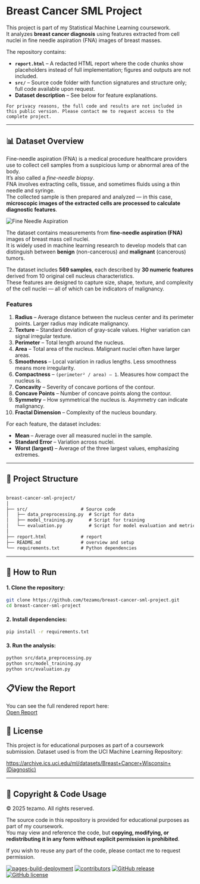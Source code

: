 # Breast Cancer SML Project

This project is part of my Statistical Machine Learning coursework.  
It analyzes **breast cancer diagnosis** using features extracted from cell nuclei in fine needle aspiration (FNA) images of breast masses.

The repository contains:
- **`report.html`** – A redacted HTML report where the code chunks show placeholders instead of full implementation; figures and outputs are not included.
- **`src/`** – Source code folder with function signatures and structure only; full code available upon request.
- **Dataset description** – See below for feature explanations.

```
For privacy reasons, the full code and results are not included in this public version. Please contact me to request access to the complete project.
````
---

## 📊 Dataset Overview

Fine-needle aspiration (FNA) is a medical procedure healthcare providers use to collect cell samples from a suspicious lump or abnormal area of the body.  
It’s also called a *fine-needle biopsy*.  
FNA involves extracting cells, tissue, and sometimes fluids using a thin needle and syringe.  
The collected sample is then prepared and analyzed — in this case, **microscopic images of the extracted cells are processed to calculate diagnostic features**.

![Fine Needle Aspiration](images/fna.jpg)

The dataset contains measurements from **fine-needle aspiration (FNA)** images of breast mass cell nuclei.  
It is widely used in machine learning research to develop models that can distinguish between **benign** (non-cancerous) and **malignant** (cancerous) tumors.  

The dataset includes **569 samples**, each described by **30 numeric features** derived from 10 original cell nucleus characteristics.  
These features are designed to capture size, shape, texture, and complexity of the cell nuclei — all of which can be indicators of malignancy.



### Features

1. **Radius** – Average distance between the nucleus center and its perimeter points. Larger radius may indicate malignancy.
2. **Texture** – Standard deviation of gray-scale values. Higher variation can signal irregular texture.
3. **Perimeter** – Total length around the nucleus.
4. **Area** – Total area of the nucleus. Malignant nuclei often have larger areas.
5. **Smoothness** – Local variation in radius lengths. Less smoothness means more irregularity.
6. **Compactness** – `(perimeter² / area) – 1`. Measures how compact the nucleus is.
7. **Concavity** – Severity of concave portions of the contour.
8. **Concave Points** – Number of concave points along the contour.
9. **Symmetry** – How symmetrical the nucleus is. Asymmetry can indicate malignancy.
10. **Fractal Dimension** – Complexity of the nucleus boundary.

For each feature, the dataset includes:
- **Mean** – Average over all measured nuclei in the sample.
- **Standard Error** – Variation across nuclei.
- **Worst (largest)** – Average of the three largest values, emphasizing extremes.

---

## 📂 Project Structure

```markdown

breast-cancer-sml-project/
│
├── src/                    # Source code 
│   ├── data_preprocessing.py  # Script for data 
│   ├── model_training.py      # Script for training
│   └── evaluation.py          # Script for model evaluation and metrics
│
├── report.html             # report 
├── README.md               # overview and setup
└── requirements.txt        # Python dependencies 

```
---

## 🚀 How to Run


#### 1. Clone the repository:

   ```bash
   git clone https://github.com/tezamo/breast-cancer-sml-project.git
   cd breast-cancer-sml-project
   ```


#### 2. Install dependencies:
   ```bash
   pip install -r requirements.txt
   ```

#### 3. Run the analysis:
   ``` bash
  python src/data_preprocessing.py
  python src/model_training.py
  python src/evaluation.py
   ```

## 📋View the Report

You can see the full rendered report here:  
[Open Report](https://tezamo.github.io/breast-cancer-sml-project/report.html)


## 📜 License
This project is for educational purposes as part of a coursework submission.
Dataset used is from the UCI Machine Learning Repository:  

https://archive.ics.uci.edu/ml/datasets/Breast+Cancer+Wisconsin+(Diagnostic)

---

## 📌 Copyright & Code Usage

© 2025 tezamo. All rights reserved.  

The source code in this repository is provided for educational purposes as part of my coursework.  
You may view and reference the code, but **copying, modifying, or redistributing it in any form without explicit permission is prohibited**.  

If you wish to reuse any part of the code, please contact me to request permission.


[![pages-build-deployment](https://github.com/tezamo/breast-cancer-sml-project/actions/workflows/pages/pages-build-deployment/badge.svg)](https://github.com/tezamo/breast-cancer-sml-project/actions/workflows/pages/pages-build-deployment)
[![contributors](https://img.shields.io/github/contributors/tezamo/breast-cancer-sml-project.svg)](https://github.com/tezamo/breast-cancer-sml-project/graphs/contributors)
[![GitHub release](https://img.shields.io/github/v/release/tezamo/breast-cancer-sml-project.svg)](https://GitHub.com/tezamo/breast-cancer-sml-project/releases/)
[![GitHub license](https://img.shields.io/github/license/tezamo/breast-cancer-sml-project.svg)](https://github.com/tezamo/breast-cancer-sml-project/blob/main/LICENSE)




